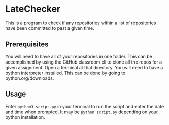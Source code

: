 # LateChecker
This is a program to check if any repositories within a list of repositories have been committed to past a given time.
## Prerequisites
You will need to have all of your repositories in one folder. This can be accomplished by using the GitHub classroom cli to clone all the repos for a given assignment.
Open a terminal at that directory.
You will need to have a python interpreter installed. This can be done by going to python.org/downloads.
## Usage
Enter ```python3 script.py``` in your terminal to run the script and enter the date and time when prompted.
It may be ```python script.py``` depending on your python installation.
